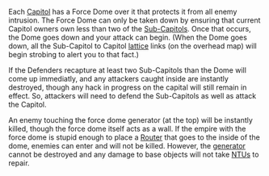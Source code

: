 Each [Capitol](../locations/Capitol.md) has a Force Dome over it that protects
it from all enemy intrusion. The Force Dome can only be taken down by ensuring
that current Capitol owners own less than two of the
[Sub-Capitols](../locations/Sub-Capitol.md). Once that occurs, the Dome goes
down and your attack can begin. (When the Dome goes down, all the Sub-Capitol to
Capitol [lattice](../terminology/Lattice.md) links (on the overhead map) will
begin strobing to alert you to that fact.)

If the Defenders recapture at least two Sub-Capitols than the Dome will come up
immediatly, and any attackers caught inside are instantly destroyed, though any
hack in progress on the capital will still remain in effect. So, attackers will
need to defend the Sub-Capitols as well as attack the Capitol.

An enemy touching the force dome generator (at the top) will be instantly
killed, though the force dome itself acts as a wall. If the empire with the
force dome is stupid enough to place a [Router](../vehicles/Router.md) that goes
to the inside of the dome, enemies can enter and will not be killed. However,
the [generator](Generator.md) cannot be destroyed and any damage to base objects
will not take [NTUs](NTU.md) to repair.



